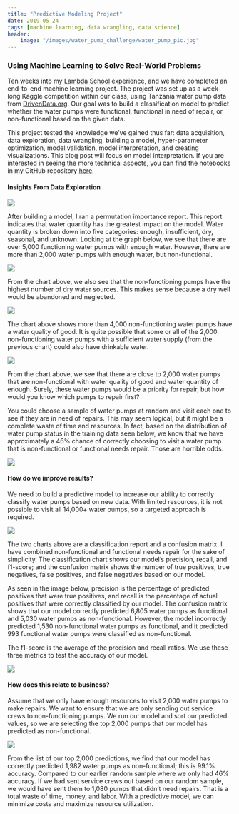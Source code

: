 ```yaml
---
title: "Predictive Modeling Project"
date: 2019-05-24
tags: [machine learning, data wrangling, data science]
header:
    image: "/images/water_pump_challenge/water_pump_pic.jpg"
---
```


### Using Machine Learning to Solve Real-World Problems

Ten weeks into my [Lambda School](https://learn.lambdaschool.com/) experience, and we
have completed an end-to-end machine learning project. The project was set up as
a week-long Kaggle competition within our class, using Tanzania water pump data
from [DrivenData.org](https://www.drivendata.org/competitions/7/pump-it-up-data-mining-the-water-table/page/24/).
Our goal was to build a classification model to predict whether the water pumps
were functional, functional in need of repair, or non-functional based on the
given data.

This project tested the knowledge we’ve gained thus far: data acquisition, data
exploration, data wrangling, building a model, hyper-parameter optimization,
model validation, model interpretation, and creating visualizations. This blog
post will focus on model interpretation. If you are interested in seeing the
more technical aspects, you can find the notebooks in my GitHub repository
[here](https://github.com/JLDaniel77/Water-Pump-Project).

#### Insights From Data Exploration

<img src="{{ site.url }}{{ site.baseurl }}/images/water_pump_challenge/permutation_importance.JPG">

After building a model, I ran a permutation importance report. This report
indicates that water quantity has the greatest impact on the model. Water
quantity is broken down into five categories: enough, insufficient, dry,
seasonal, and unknown. Looking at the graph below, we see that there are over
5,000 functioning water pumps with enough water. However, there are more than
2,000 water pumps with enough water, but non-functional.

<img src="{{ site.url }}{{ site.baseurl }}/images/water_pump_challenge/status_based_on_quantity.JPG">

From the chart above, we also see that the non-functioning pumps have the
highest number of dry water sources. This makes sense because a dry well would
be abandoned and neglected.

<img src="{{ site.url }}{{ site.baseurl }}/images/water_pump_challenge/status_based_on_quality.JPG">

The chart above shows more than 4,000 non-functioning water pumps have a water
quality of good. It is quite possible that some or all of the 2,000
non-functioning water pumps with a sufficient water supply (from the previous
chart) could also have drinkable water.

<img src="{{ site.url }}{{ site.baseurl }}/images/water_pump_challenge/status_based_on_quality_and_quantity.JPG">

From the chart above, we see that there are close to 2,000 water pumps that are
non-functional with water quality of good and water quantity of enough. Surely,
these water pumps would be a priority for repair, but how would you know which
pumps to repair first?

You could choose a sample of water pumps at random and visit each one to see if
they are in need of repairs. This may seem logical, but it might be a complete
waste of time and resources. In fact, based on the distribution of water pump
status in the training data seen below, we know that we have approximately a 46%
chance of correctly choosing to visit a water pump that is non-functional or
functional needs repair. Those are horrible odds.

<img src="{{ site.url }}{{ site.baseurl }}/images/water_pump_challenge/value_counts.JPG">

#### How do we improve results?

We need to build a predictive model to increase our ability to correctly
classify water pumps based on new data. With limited resources, it is not
possible to visit all 14,000+ water pumps, so a targeted approach is required.

<img src="{{ site.url }}{{ site.baseurl }}/images/water_pump_challenge/confusion_matrix.JPG">

The two charts above are a classification report and a confusion matrix. I have
combined non-functional and functional needs repair for the sake of simplicity.
The classification chart shows our model’s precision, recall, and f1-score; and
the confusion matrix shows the number of true positives, true negatives, false
positives, and false negatives based on our model.

As seen in the image below, precision is the percentage of predicted positives
that were true positives, and recall is the percentage of actual positives that
were correctly classified by our model. The confusion matrix shows that our
model correctly predicted 6,805 water pumps as functional and 5,030 water pumps
as non-functional. However, the model incorrectly predicted 1,530 non-functional
water pumps as functional, and it predicted 993 functional water pumps were
classified as non-functional.

The f1-score is the average of the precision and recall ratios. We use these
three metrics to test the accuracy of our model.

<img src="{{ site.url }}{{ site.baseurl }}/images/water_pump_challenge/precision_recall.jpg">

#### How does this relate to business?

Assume that we only have enough resources to visit 2,000 water pumps to make
repairs. We want to ensure that we are only sending out service crews to
non-functioning pumps. We run our model and sort our predicted values, so we are
selecting the top 2,000 pumps that our model has predicted as non-functional.

<img src="{{ site.url }}{{ site.baseurl }}/images/water_pump_challenge/actual_vs_predicted.JPG">

From the list of our top 2,000 predictions, we find that our model has correctly
predicted 1,982 water pumps as non-functional; this is 99.1% accuracy. Compared
to our earlier random sample where we only had 46% accuracy. If we had sent
service crews out based on our random sample, we would have sent them to 1,080
pumps that didn’t need repairs. That is a total waste of time, money, and labor.
With a predictive model, we can minimize costs and maximize resource
utilization.